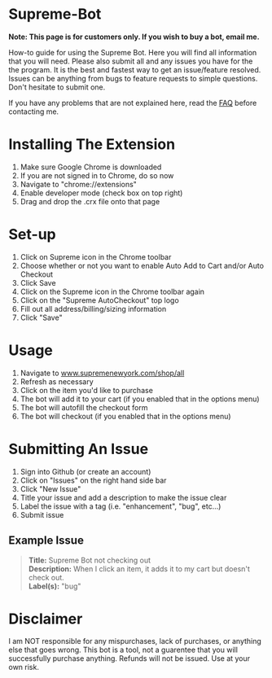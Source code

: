 Supreme-Bot
===========

**Note: This page is for customers only. If you wish to buy a bot, email me.**

How-to guide for using the Supreme Bot. Here you will find all information that you will need. Please also submit all and any issues you have for the the program. It is the best and fastest way to get an issue/feature resolved. Issues can be anything from bugs to feature requests to simple questions. Don't hesitate to submit one. 

If you have any problems that are not explained here, read the [FAQ](FAQ.md) before contacting me. 

Installing The Extension
========================

1. Make sure Google Chrome is downloaded
2. If you are not signed in to Chrome, do so now
3. Navigate to "chrome://extensions"
4. Enable developer mode (check box on top right)
5. Drag and drop the .crx file onto that page

Set-up
======

1. Click on Supreme icon in the Chrome toolbar
2. Choose whether or not you want to enable Auto Add to Cart and/or Auto Checkout
3. Click Save
4. Click on the Supreme icon in the Chrome toolbar again
5. Click on the "Supreme AutoCheckout" top logo
6. Fill out all address/billing/sizing information
7. Click "Save"

Usage
=====

1. Navigate to www.supremenewyork.com/shop/all
2. Refresh as necessary
3. Click on the item you'd like to purchase
4. The bot will add it to your cart (if you enabled that in the options menu)
5. The bot will autofill the checkout form
6. The bot will checkout (if you enabled that in the options menu)

Submitting An Issue
===================

1. Sign into Github (or create an account)
2. Click on "Issues" on the right hand side bar
3. Click "New Issue"
4. Title your issue and add a description to make the issue clear
5. Label the issue with a tag (i.e. "enhancement", "bug", etc...)
6. Submit issue


Example Issue
-------------

>**Title:** Supreme Bot not checking out     
>**Description:** When I click an item, it adds it to my cart but doesn't check out.     
>**Label(s):** "bug"     


Disclaimer
==========

I am NOT responsible for any mispurchases, lack of purchases, or anything else that goes wrong. This bot is a tool, not a guarentee that you will successfully purchase anything. Refunds will not be issued. Use at your own risk. 

